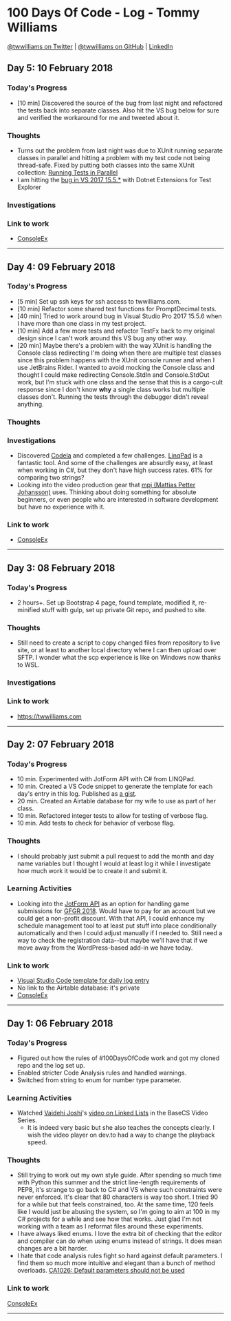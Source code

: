 # 100 Days Of Code - Log - Tommy Williams

[@twwilliams on Twitter](https://twitter.com/twwilliams) |
[@twwilliams on GitHub](https://github.com/twwilliams) |
[LinkedIn](https://www.linkedin.com/in/twwilliams/)

## Day 5: 10 February 2018

### Today's Progress

- [10 min] Discovered the source of the bug from last night and refactored the
  tests back into separate classes. Also hit the VS bug below for sure and
  verified the workaround for me and tweeted about it.

### Thoughts

- Turns out the problem from last night was due to XUnit running separate
  classes in parallel and hitting a problem with my test code not being
  thread-safe. Fixed by putting both classes into the same XUnit collection:
  [Running Tests in Parallel](https://xunit.github.io/docs/running-tests-in-parallel.html)
- I am hitting the
  [bug in VS 2017 15.5.*](https://developercommunity.visualstudio.com/content/problem/158160/unable-to-fetch-source-information-for-test-method.html)
  with Dotnet Extensions for Test Explorer

### Investigations

### Link to work

- [ConsoleEx](https://github.com/twwilliams/ConsoleEx)

---

## Day 4: 09 February 2018

### Today's Progress

- [5 min] Set up ssh keys for ssh access to twwilliams.com.
- [10 min] Refactor some shared test functions for PromptDecimal tests.
- [40 min] Tried to work around bug in Visual Studio Pro 2017 15.5.6 when I
  have more than one class in my test project.
- [10 min] Add a few more tests and refactor TestFx back to my original design
  since I can't work around this VS bug any other way.
- [20 min] Maybe there's a problem with the way XUnit is handling the Console
  class redirecting I'm doing when there are multiple test classes since this
  problem happens with the XUnit console runner and when I use JetBrains
  Rider. I wanted to avoid mocking the Console class and thought I could make
  redirecting Console.StdIn and Console.StdOut work, but I'm stuck with one
  class and the sense that this is a cargo-cult response since I don't know
  **why** a single class works but multiple classes don't. Running the tests
  through the debugger didn't reveal anything.

### Thoughts

### Investigations

- Discovered [Codela](https://www.codela.io/challenges) and completed a few
  challenges. [LinqPad](https://www.linqpad.net/) is a fantastic tool. And some
  of the challenges are absurdly easy, at least when working in C#, but they
  don't have high success rates. 61% for comparing two strings?
- Looking into the video production gear that
  [mpj (Mattias Petter Johansson)](https://www.youtube.com/watch?v=HnvKQScJ_ho)
  uses. Thinking about doing something for absolute beginners, or even people
  who are interested in software development but have no experience with it.

### Link to work

- [ConsoleEx](https://github.com/twwilliams/ConsoleEx)

---

## Day 3: 08 February 2018

### Today's Progress

- 2 hours+. Set up Bootstrap 4 page, found template, modified it, re-minified
  stuff with gulp, set up private Git repo, and pushed to site.

### Thoughts

- Still need to create a script to copy changed files from repository to live
  site, or at least to another local directory where I can then upload over SFTP.
  I wonder what the scp experience is like on Windows now thanks to WSL.

### Investigations

### Link to work

- https://twwilliams.com

---

## Day 2: 07 February 2018

### Today's Progress

- 10 min. Experimented with JotForm API with C# from LINQPad.
- 10 min. Created a VS Code snippet to generate the template for each day's
  entry in this log. Published as
  [a gist](https://gist.github.com/twwilliams/5a4b3716d81e4dab81cc690a2f89a54b).
- 20 min. Created an Airtable database for my wife to use as part of her class.
- 10 min. Refactored integer tests to allow for testing of verbose flag.
- 10 min. Add tests to check for behavior of verbose flag.

### Thoughts

- I should probably just submit a pull request to add the month and day name
  variables but I thought I would at least log it while I investigate how much
  work it would be to create it and submit it.

### Learning Activities

- Looking into the [JotForm API](https://api.jotform.com/docs/) as an option for
  handling game submissions for [GFGR 2018](http://gfgr.org). Would have to pay
  for an account but we could get a non-profit discount. With that API, I could
  enhance my schedule management tool to at least put stuff into place
  conditionally automatically and then I could adjust manually if I needed to.
  Still need a way to check the registration data--but maybe we'll have that if
  we move away from the WordPress-based add-in we have today.

### Link to work

- [Visual Studio Code template for daily log entry](https://gist.github.com/twwilliams/5a4b3716d81e4dab81cc690a2f89a54b)
- No link to the Airtable database: it's private
- [ConsoleEx](https://github.com/twwilliams/ConsoleEx)

---

## Day 1: 06 February 2018

### Today's Progress

- Figured out how the rules of #100DaysOfCode work and got my cloned repo and
  the log set up.
- Enabled stricter Code Analysis rules and handled warnings.
- Switched from string to enum for number type parameter.

### Learning Activities

- Watched [Vaidehi Joshi](https://dev.to/vaidehijoshi)'s [video on Linked Lists](https://dev.to/vaidehijoshi/linked-lists--basecs-video-series--2le8)
  in the BaseCS Video Series.
    - It is indeed very basic but she also teaches the concepts clearly. I wish
      the video player on dev.to had a way to change the playback speed.

### Thoughts

- Still trying to work out my own style guide. After spending so much time with
  Python this summer and the strict line-length requirements of PEP8, it's
  strange to go back to C# and VS where such constraints were never enforced.
  It's clear that 80 characters is way too short. I tried 90 for a while but
  that feels constrained, too. At the same time, 120 feels like I would just be
  abusing the system, so I'm going to aim at 100 in my C# projects for a while
  and see how that works. Just glad I'm not working with a team as I reformat
  files around these experiments.
- I have always liked enums. I love the extra bit of checking that the editor
  and compiler can do when using enums instead of strings. It does mean changes
  are a bit harder.
- I hate that code analysis rules fight so hard against default parameters. I
  find them so much more intuitive and elegant than a bunch of method overloads.
  [CA1026: Default parameters should not be used](https://docs.microsoft.com/en-us/visualstudio/code-quality/ca1026-default-parameters-should-not-be-used)

### Link to work
[ConsoleEx](https://github.com/twwilliams/ConsoleEx)

---
